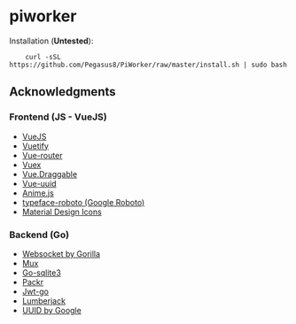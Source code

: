 # piworker

Installation (**Untested**):
```
    curl -sSL https://github.com/Pegasus8/PiWorker/raw/master/install.sh | sudo bash
```

## Acknowledgments
### Frontend (JS - VueJS)
* [VueJS](https://vuejs.org/)
* [Vuetify](https://vuetifyjs.com)
* [Vue-router](https://router.vuejs.org/)
* [Vuex](https://vuex.vuejs.org/)
* [Vue.Draggable](https://github.com/SortableJS/Vue.Draggable)
* [Vue-uuid](https://github.com/VitorLuizC/vue-uuid)
* [Anime.js](https://animejs.com/)
* [typeface-roboto (Google Roboto)](https://github.com/KyleAMathews/typefaces/tree/master/packages/roboto)
* [Material Design Icons](https://materialdesignicons.com/)

### Backend (Go)
* [Websocket by Gorilla](https://github.com/gorilla/websocket)
* [Mux](https://github.com/gorilla/mux)
* [Go-sqlite3](https://github.com/mattn/go-sqlite3)
* [Packr](https://github.com/gobuffalo/packr/v2)
* [Jwt-go](https://github.com/dgrijalva/jwt-go)
* [Lumberjack](https://github.com/natefinch/lumberjack)
* [UUID by Google](https://github.com/google/uuid)